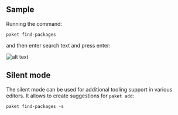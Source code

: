 ## Sample

Running the command:
	
	paket find-packages

and then enter search text and press enter:

![alt text](img/paket-find-packages.png "paket find-packages command")

## Silent mode

The silent mode can be used for additional tooling support in various editors. It allows to create suggestions for `paket add`:
	
	paket find-packages -s
